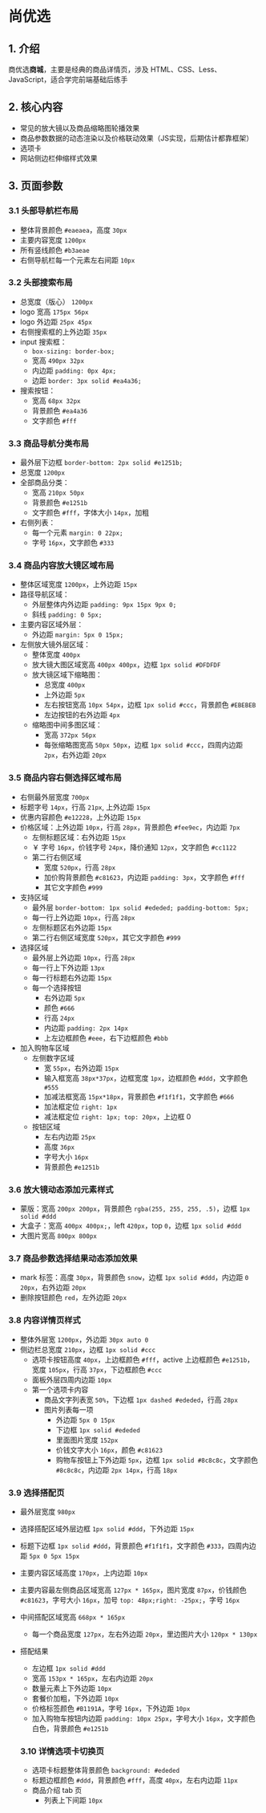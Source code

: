 # 尚优选

## 1. 介绍

商优选**商城**，主要是经典的商品详情页，涉及 HTML、CSS、Less、JavaScript，适合学完前端基础后练手

## 2. 核心内容

- 常见的放大镜以及商品缩略图轮播效果
- 商品参数数据的动态渲染以及价格联动效果（JS实现，后期估计都靠框架）
- 选项卡
- 网站侧边栏伸缩样式效果

## 3. 页面参数

### 3.1 头部导航栏布局

- 整体背景颜色 `#eaeaea`，高度 `30px`
- 主要内容宽度 `1200px`
- 所有竖线颜色 `#b3aeae`
- 右侧导航栏每一个元素左右间距 `10px`

### 3.2 头部搜索布局

- 总宽度（版心） `1200px`
- logo 宽高 `175px 56px`
- logo 外边距 `25px 45px`
- 右侧搜索框的上外边距 `35px`
- input 搜索框：
  - `box-sizing: border-box;`
  - 宽高 `490px 32px`
  - 内边距 `padding: 0px 4px;`
  - 边距 `border: 3px solid #ea4a36;`
- 搜索按钮：
  - 宽高 `68px 32px`
  - 背景颜色 `#ea4a36`
  - 文字颜色 `#fff`

### 3.3 商品导航分类布局

- 最外层下边框 `border-bottom: 2px solid #e1251b;`
- 总宽度 `1200px`
- 全部商品分类：
  - 宽高 `210px 50px`
  - 背景颜色 `#e1251b`
  - 文字颜色 `#fff`，字体大小 `14px`，加粗
- 右侧列表：
  - 每一个元素 `margin: 0 22px;`
  - 字号 `16px`，文字颜色 `#333`
  
### 3.4 商品内容放大镜区域布局

- 整体区域宽度 `1200px`，上外边距 `15px`
- 路径导航区域：
  - 外层整体内外边距 `padding: 9px 15px 9px 0;`
  - 斜线 `padding: 0 5px;`
- 主要内容区域外层：
  - 外边距 `margin: 5px 0 15px;`
- 左侧放大镜外层区域：
  - 整体宽度 `400px`
  - 放大镜大图区域宽高 `400px 400px`，边框 `1px solid #DFDFDF`
  - 放大镜区域下缩略图：
    - 总宽度 `400px`
    - 上外边距 `5px`
    - 左右按钮宽高 `10px 54px`，边框 `1px solid #ccc`，背景颜色 `#EBEBEB`
    - 左边按钮的右外边距 `4px`
  - 缩略图中间多图区域：
    - 宽高 `372px 56px`
    - 每张缩略图宽高 `50px 50px`，边框 `1px solid #ccc`，四周内边距 `2px`，右外边距 `20px`
  
### 3.5 商品内容右侧选择区域布局

- 右侧最外层宽度 `700px`
- 标题字号 `14px`，行高 `21px`, 上外边距 `15px`
- 优惠内容颜色 `#e12228`，上外边距 `15px`
- 价格区域：上外边距 `10px`，行高 `28px`，背景颜色 `#fee9ec`，内边距 `7px`
  - 左侧标题区域：右外边距 `15px`
  - ￥ 字号 `16px`，价钱字号 `24px`，降价通知 `12px`，文字颜色 `#cc1122`
  - 第二行右侧区域
    - 宽度 `520px`，行高 `28px`
    - 加价购背景颜色 `#c81623`，内边距 `padding: 3px`，文字颜色 `#fff`
    - 其它文字颜色 `#999`   
- 支持区域
  - 最外层 `border-bottom: 1px solid #ededed; padding-bottom: 5px;`
  - 每一行上外边距 `10px`，行高 `28px`
  - 左侧标题区右外边距 `15px`
  - 第二行右侧区域宽度 `520px`，其它文字颜色 `#999`
- 选择区域
  - 最外层上外边距 `10px`，行高 `28px`
  - 每一行上下外边距 `13px`
  - 每一行标题右外边距 `15px`
  - 每一个选择按钮
    - 右外边距 `5px`
    - 颜色 `#666`
    - 行高 `24px`
    - 内边距 `padding: 2px 14px`
    - 上左边框颜色 `#eee`，右下边框颜色 `#bbb`
- 加入购物车区域
  - 左侧数字区域
    - 宽 `55px`，右外边距 `15px`
    - 输入框宽高 `38px*37px`，边框宽度 `1px`，边框颜色 `#ddd`，文字颜色 `#555`
    - 加减法框宽高 `15px*18px`，背景颜色 `#f1f1f1`，文字颜色 `#666`
    - 加法框定位 `right: 1px`
    - 减法框定位 `right: 1px; top: 20px`，上边框 0
  - 按钮区域
    - 左右内边距 `25px`
    - 高度 `36px`
    - 字号大小 `16px`
    - 背景颜色 `#e1251b`

### 3.6 放大镜动态添加元素样式

- 蒙版：宽高 `200px 200px`，背景颜色 `rgba(255, 255, 255, .5)`，边框 `1px solid #ddd`
- 大盒子：宽高 `400px 400px;`，left `420px`，top `0`，边框 `1px solid #ddd`
- 大图片宽高 `800px 800px`

### 3.7 商品参数选择结果动态添加效果

- mark 标签：高度 `30px`，背景颜色 `snow`，边框 `1px solid #ddd`，内边距 `0 20px`，右外边距 `20px`
- 删除按钮颜色 `red`，左外边距 `20px`

### 3.8 内容详情页样式

- 整体外层宽 `1200px`，外边距 `30px auto 0`
- 侧边栏总宽度 `210px`，边框 `1px solid #ccc`
  - 选项卡按钮高度 `40px`，上边框颜色 `#fff`，active 上边框颜色 `#e1251b`，宽度 `105px`，行高 `37px`，下边框颜色 `#ccc`
  - 面板外层四周内边距 `10px`
  - 第一个选项卡内容
    - 商品文字列表宽 `50%`，下边框 `1px dashed #ededed`，行高 `28px`
    - 图片列表每一项
       - 外边距 `5px 0 15px`
       - 下边框 `1px solid #ededed`
       - 里面图片宽度 `152px`
       - 价钱文字大小 `16px`，颜色 `#c81623`
       - 购物车按钮上下外边距 `5px`，边框 `1px solid #8c8c8c`，文字颜色 `#8c8c8c`，内边距 `2px 14px`，行高 `18px`

### 3.9 选择搭配页

- 最外层宽度 `980px`
- 选择搭配区域外层边框 `1px solid #ddd`，下外边距 `15px`
- 标题下边框 `1px solid #ddd`，背景颜色 `#f1f1f1`，文字颜色 `#333`，四周内边距 `5px 0 5px 15px`
- 主要内容区域高度 `170px`，上内边距 `10px`
- 主要内容最左侧商品区域宽高 `127px * 165px`，图片宽度 `87px`，价钱颜色 `#c81623`，字号大小 `16px`，加号 `top: 48px;right: -25px;`，字号 `16px`
- 中间搭配区域宽高 `668px * 165px`
  - 每一个商品宽度 `127px`，左右外边距 `20px`，里边图片大小 `120px * 130px`
- 搭配结果
  - 左边框 `1px solid #ddd`
  - 宽高 `153px * 165px`，左右内边距 `20px`
  - 数量元素上下外边距 `10px`
  - 套餐价加粗，下外边距 `10px`
  - 价格标签颜色 `#B1191A`，字号 `16px`，下外边距 `10px`
  - 加入购物车按钮内边距 `padding: 10px 25px`，字号大小 `16px`，文字颜色白色，背景颜色 `#e1251b`

  ### 3.10 详情选项卡切换页

  - 选项卡标题整体背景颜色 `background: #ededed`
  - 标题边框颜色 `#ddd`，背景颜色 `#fff`，高度 `40px`，左右内边距 `11px`
  - 商品介绍 tab 页
    - 列表上下间距 `10px`